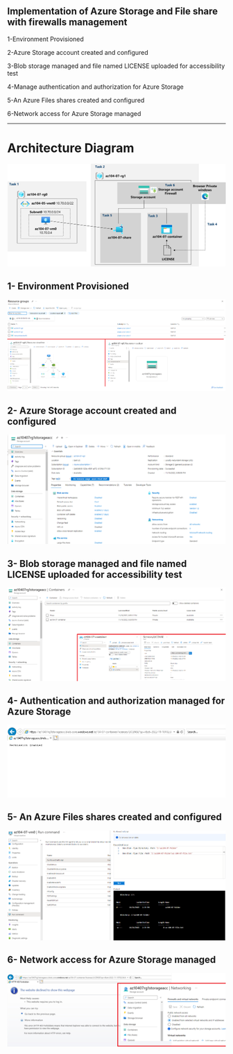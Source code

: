 ## Implementation of Azure Storage and File share with firewalls management


1-Environment Provisioned

2-Azure Storage account created and configured

3-Blob storage managed and file named LICENSE uploaded for accessibility test

4-Manage authentication and authorization for Azure Storage

5-An Azure Files shares created and configured

6-Network access for Azure Storage managed


---

# Architecture Diagram

![Alt text](ArchitectureDiagram.png?raw=true "Architecture Diagram")



## 1- Environment Provisioned
![Alt text](Environment.png?raw=true "Environment")

## 2- Azure Storage account created and configured
![Alt text](StorageAccount.png?raw=true "StorageAccount")

## 3- Blob storage managed and file named LICENSE uploaded for accessibility test
![Alt text](BlobContainer.png?raw=true "BlobContainer")

## 4- Authentication and authorization managed for Azure Storage
![Alt text](Authentication.png?raw=true "Authentication")

## 5- An Azure Files shares created and configured
![Alt text](FilesShare.png?raw=true "File Share")

## 6- Network access for Azure Storage managed
![Alt text](Firewall.png?raw=true "Firewall")

